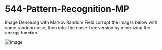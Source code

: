 # 544-Pattern-Recognition-MP
Image Denoising with Markov Random Field
corrupt the images below with some random noise, then infer the noise-free version by minimizing the energy function


![image](http://raw.github.com/hjw1993/544-Pattern-Recognition-MP/master/ImageDenoising/img/mrl.png)

